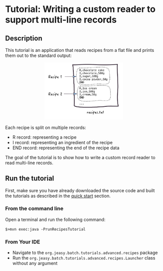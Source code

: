 # Tutorial: Writing a custom reader to support multi-line records

## Description

This tutorial is an application that reads recipes from a flat file and prints them out to the standard output:

<div align="center">
    <img src="multi-line-records.png" alt="recipes" style="width:50%;height:50%;">
</div>

Each recipe is split on multiple records:

* R record: representing a recipe
* I record: representing an ingredient of the recipe
* END record: representing the end of the recipe data

The goal of the tutorial is to show how to write a custom record reader to read multi-line records.

## Run the tutorial

First, make sure you have already downloaded the source code and built the tutorials
as described in the [quick start](https://github.com/j-easy/easy-batch/tree/master/easy-batch-tutorials#quick-start) section.

### From the command line

Open a terminal and run the following command:

```
$>mvn exec:java -PrunRecipesTutorial
```

### From Your IDE

* Navigate to the `org.jeasy.batch.tutorials.advanced.recipes` package
* Run the `org.jeasy.batch.tutorials.advanced.recipes.Launcher` class without any argument
